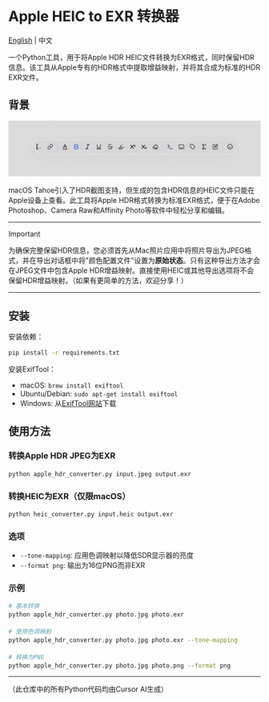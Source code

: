 # Apple HEIC to EXR 转换器

[English](README.md) | 中文

一个Python工具，用于将Apple HDR HEIC文件转换为EXR格式，同时保留HDR信息。该工具从Apple专有的HDR格式中提取增益映射，并将其合成为标准的HDR EXR文件。

## 背景

![hdr截图示例](./doc/hdr_screenshot.jpg)

macOS Tahoe引入了HDR截图支持，但生成的包含HDR信息的HEIC文件只能在Apple设备上查看。此工具将Apple HDR格式转换为标准EXR格式，便于在Adobe Photoshop、Camera Raw和Affinity Photo等软件中轻松分享和编辑。

---

> [!IMPORTANT]
> 为确保完整保留HDR信息，您必须首先从Mac照片应用中将照片导出为JPEG格式，并在导出对话框中将"颜色配置文件"设置为**原始状态**。只有这种导出方法才会在JPEG文件中包含Apple HDR增益映射。直接使用HEIC或其他导出选项将不会保留HDR增益映射。（如果有更简单的方法，欢迎分享！）

---

## 安装

安装依赖：
```bash
pip install -r requirements.txt
```

安装ExifTool：
- macOS: `brew install exiftool`
- Ubuntu/Debian: `sudo apt-get install exiftool`
- Windows: 从[ExifTool网站](https://exiftool.org/)下载

## 使用方法

### 转换Apple HDR JPEG为EXR
```bash
python apple_hdr_converter.py input.jpeg output.exr
```

### 转换HEIC为EXR（仅限macOS）
```bash
python heic_converter.py input.heic output.exr
```

### 选项
- `--tone-mapping`: 应用色调映射以降低SDR显示器的亮度
- `--format png`: 输出为16位PNG而非EXR

### 示例
```bash
# 基本转换
python apple_hdr_converter.py photo.jpg photo.exr

# 使用色调映射
python apple_hdr_converter.py photo.jpg photo.exr --tone-mapping

# 转换为PNG
python apple_hdr_converter.py photo.jpg photo.png --format png
```
---

（此仓库中的所有Python代码均由Cursor AI生成）